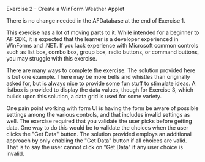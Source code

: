 Exercise 2 - Create a WinForm Weather Applet

There is no change needed in the AFDatabase at the end of Exercise 1.

This exercise has a lot of moving parts to it.  While intended for a beginner to AF SDK, it is expected that the learner is a developer experienced in WinForms and .NET.  If you lack experience with Microsoft common controls such as list box, combo box, group box, radio buttons, or command buttons, you may struggle with this exercise.

There are many ways to complete the exercise.  The solution provided here is but one example.  There may be more bells and whistles than originally asked for, but is always nice to provide some fun stuff to stimulate ideas.  A listbox is provided to display the data values, though for Exercise 3, which builds upon this solution, a data grid is used for some variety.

One pain point working with form UI is having the form be aware of possible settings among the various controls, and that includes invalid settings as well.  The exercise required that you validate the user picks before getting data.  One way to do this would be to validate the choices when the user clicks the "Get Data" button.  The solution provided employs an additional approach by only enabling the "Get Data" button if all choices are valid.  That is to say the user cannot click on "Get Data" if any user choice is invalid.
